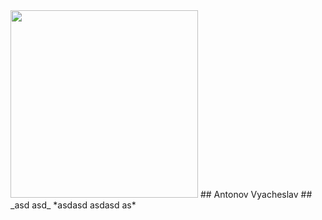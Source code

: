 <img src="https://yt3.ggpht.com/a/AATXAJxM8qAyGEvhfLUcqOvQIfWFNVbOxZ3BxRezHbOiRQ=s900-c-k-c0xffffffff-no-rj-mo" alt="" width="300" height="300"/>
## Antonov Vyacheslav ##
_asd asd_
*asdasd asdasd as*